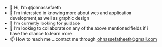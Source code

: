 - 👋 Hi, I’m @johnassefaeth
- 👀 I’m interested in knowing more about web and application development,as well as graphic design
- 🌱 I’m currently looking for guidace
- 💞️ I’m looking to collaborate on any of the above mentioned fields if i have the chance to.learn more 
- 📫 How to reach me ...contact me through johnassefatheeth@gmail.com

<!---
johnassefaeth/johnassefaeth is a ✨ special ✨ repository because its `README.md` (this file) appears on your GitHub profile.
You can click the Preview link to take a look at your changes.
--->
